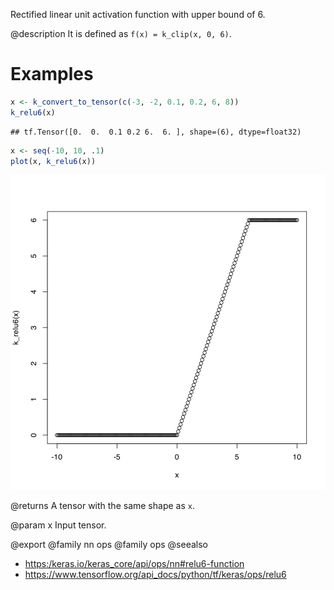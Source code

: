 Rectified linear unit activation function with upper bound of 6.

@description
It is defined as `f(x) = k_clip(x, 0, 6)`.

# Examples

```r
x <- k_convert_to_tensor(c(-3, -2, 0.1, 0.2, 6, 8))
k_relu6(x)
```

```
## tf.Tensor([0.  0.  0.1 0.2 6.  6. ], shape=(6), dtype=float32)
```

```r
x <- seq(-10, 10, .1)
plot(x, k_relu6(x))
```

![plot of chunk unnamed-chunk-2](k_relu6-unnamed-chunk-2-1.svg)


@returns
A tensor with the same shape as `x`.

@param x
Input tensor.

@export
@family nn ops
@family ops
@seealso
+ <https:/keras.io/keras_core/api/ops/nn#relu6-function>
+ <https://www.tensorflow.org/api_docs/python/tf/keras/ops/relu6>

